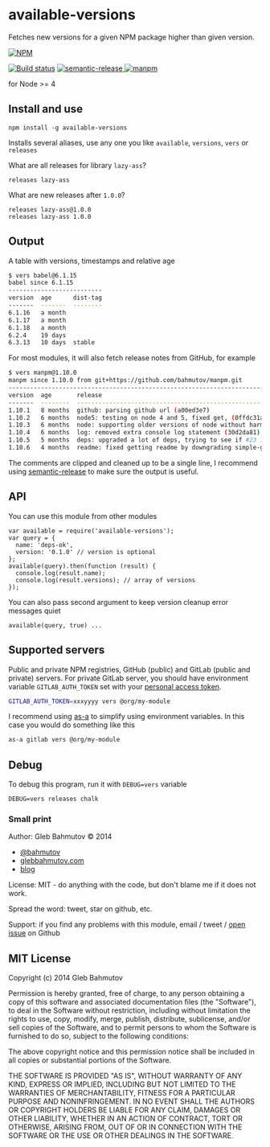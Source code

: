 # available-versions

Fetches new versions for a given NPM package higher than given version.

[![NPM][available-versions-icon]][available-versions-url]

[![Build status][ci-image]][ci-url]
[![semantic-release][semantic-image] ][semantic-url]
[![manpm](https://img.shields.io/badge/manpm-%E2%9C%93-3399ff.svg)](https://github.com/bahmutov/manpm)

for Node >= 4

## Install and use

    npm install -g available-versions

Installs several aliases, use any one you like `available`, `versions`, `vers` or `releases`

What are all releases for library `lazy-ass`?

    releases lazy-ass

What are new releases after `1.0.0`?

    releases lazy-ass@1.0.0
    releases lazy-ass 1.0.0

## Output

A table with versions, timestamps and relative age

```sh
$ vers babel@6.1.15
babel since 6.1.15
--------------------------
version  age      dist-tag
-------  -------  --------
6.1.16   a month
6.1.17   a month
6.1.18   a month
6.2.4    19 days
6.3.13   10 days  stable
```

For most modules, it will also fetch release notes from GitHub, for example

```sh
$ vers manpm@1.10.0
manpm since 1.10.0 from git+https://github.com/bahmutov/manpm.git
------------------------------------------------------------------------------------------------------------
version  age       release                                                                          dist-tag
-------  --------  -------------------------------------------------------------------------------  --------
1.10.1   8 months  github: parsing github url (a00ed3e7)
1.10.2   6 months  node5: testing on node 4 and 5, fixed get, (0ffdc31a, closes #22)
1.10.3   6 months  node: supporting older versions of node without harmony, (88ef0a4d, closes #21)
1.10.4   6 months  log: removed extra console log statement (30d2da81)
1.10.5   5 months  deps: upgraded a lot of deps, trying to see if #23 is still broken (2ed9051e)
1.10.6   4 months  readme: fixed getting readme by downgrading simple-get, (e7e15a25, closes #24)   latest
```

The comments are clipped and cleaned up to be a single line, I recommend
using [semantic-release](https://github.com/semantic-release/semantic-release)
to make sure the output is useful.

## API

You can use this module from other modules

    var available = require('available-versions');
    var query = {
      name: 'deps-ok',
      version: '0.1.0' // version is optional
    };
    available(query).then(function (result) {
      console.log(result.name);
      console.log(result.versions); // array of versions
    });

You can also pass second argument to keep version cleanup error messages quiet

    available(query, true) ...

## Supported servers

Public and private NPM registries, GitHub (public) and GitLab
(public and private) servers. For private GitLab server, you should have
environment variable `GITLAB_AUTH_TOKEN` set with your
[personal access token](https://gitlab.com/profile/account).

```sh
GITLAB_AUTH_TOKEN=xxxyyyy vers @org/my-module
```

I recommend using [as-a](https://github.com/bahmutov/as-a) to simplify
using environment variables. In this case you would do something like this

```sh
as-a gitlab vers @org/my-module
```

## Debug

To debug this program, run it with `DEBUG=vers` variable

    DEBUG=vers releases chalk

### Small print

Author: Gleb Bahmutov &copy; 2014

* [@bahmutov](https://twitter.com/bahmutov)
* [glebbahmutov.com](http://glebbahmutov.com)
* [blog](http://glebbahmutov.com/blog)

License: MIT - do anything with the code, but don't blame me if it does not work.

Spread the word: tweet, star on github, etc.

Support: if you find any problems with this module, email / tweet /
[open issue](https://github.com/bahmutov/available-versions/issues?state=open) on Github

## MIT License

Copyright (c) 2014 Gleb Bahmutov

Permission is hereby granted, free of charge, to any person
obtaining a copy of this software and associated documentation
files (the "Software"), to deal in the Software without
restriction, including without limitation the rights to use,
copy, modify, merge, publish, distribute, sublicense, and/or sell
copies of the Software, and to permit persons to whom the
Software is furnished to do so, subject to the following
conditions:

The above copyright notice and this permission notice shall be
included in all copies or substantial portions of the Software.

THE SOFTWARE IS PROVIDED "AS IS", WITHOUT WARRANTY OF ANY KIND,
EXPRESS OR IMPLIED, INCLUDING BUT NOT LIMITED TO THE WARRANTIES
OF MERCHANTABILITY, FITNESS FOR A PARTICULAR PURPOSE AND
NONINFRINGEMENT. IN NO EVENT SHALL THE AUTHORS OR COPYRIGHT
HOLDERS BE LIABLE FOR ANY CLAIM, DAMAGES OR OTHER LIABILITY,
WHETHER IN AN ACTION OF CONTRACT, TORT OR OTHERWISE, ARISING
FROM, OUT OF OR IN CONNECTION WITH THE SOFTWARE OR THE USE OR
OTHER DEALINGS IN THE SOFTWARE.

[available-versions-icon]: https://nodei.co/npm/available-versions.svg?downloads=true
[available-versions-url]: https://npmjs.org/package/available-versions
[ci-image]: https://travis-ci.org/bahmutov/available-versions.svg?branch=master
[ci-url]: https://travis-ci.org/bahmutov/available-versions
[semantic-image]: https://img.shields.io/badge/%20%20%F0%9F%93%A6%F0%9F%9A%80-semantic--release-e10079.svg
[semantic-url]: https://github.com/semantic-release/semantic-release
